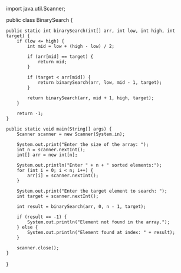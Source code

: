 import java.util.Scanner;

public class BinarySearch {

    public static int binarySearch(int[] arr, int low, int high, int target) {
        if (low <= high) {
            int mid = low + (high - low) / 2; 
            
            if (arr[mid] == target) {
                return mid;
            }
            
            if (target < arr[mid]) {
                return binarySearch(arr, low, mid - 1, target);
            }
            
            return binarySearch(arr, mid + 1, high, target);
        }
        
        return -1;
    }

    public static void main(String[] args) {
        Scanner scanner = new Scanner(System.in);
        
        System.out.print("Enter the size of the array: ");
        int n = scanner.nextInt();
        int[] arr = new int[n];
        
        System.out.println("Enter " + n + " sorted elements:");
        for (int i = 0; i < n; i++) {
            arr[i] = scanner.nextInt();
        }
        
        System.out.print("Enter the target element to search: ");
        int target = scanner.nextInt();
        
        int result = binarySearch(arr, 0, n - 1, target);

        if (result == -1) {
            System.out.println("Element not found in the array.");
        } else {
            System.out.println("Element found at index: " + result);
        }

        scanner.close();
    }
}